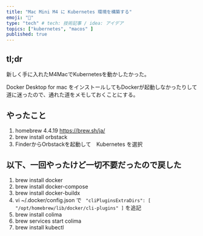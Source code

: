 ```yaml
---
title: "Mac Mini M4 に Kubernetes 環境を構築する"
emoji: "🐳"
type: "tech" # tech: 技術記事 / idea: アイデア
topics: ["kubernetes", "macos" ]
published: true
---
```


## tl;dr

新しく手に入れたM4MacでKubernetesを動かしたかった。

Docker Desktop for mac をインストールしてもDockerが起動しなかったりして道に迷ったので、通れた道をメモしておくことにする。

## やったこと

1. homebrew 4.4.19 https://brew.sh/ja/
1. brew install orbstack
1. FinderからOrbstackを起動して　Kubernetes を選択

## 以下、一回やったけど一切不要だったので戻した

1. brew install docker
1. brew install docker-compose
1. brew install docker-buildx
1. vi ~/.docker/config.json で ` "cliPluginsExtraDirs": [ "/opt/homebrew/lib/docker/cli-plugins" ]` を追記
1. brew install colima
1. brew services start colima
1. brew install kubectl
